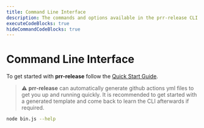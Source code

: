 ```yaml
---
title: Command Line Interface
description: The commands and options available in the prr-release CLI
executeCodeBlocks: true
hideCommandCodeBlocks: true
---
```


# Command Line Interface

To get started with **prr-release** follow the [Quick Start Guide](/quick-start/).

> ⚠️ **prr-release** can automatically generate github actions yml files to get you up and running quickly.  It is recommended to get started with a generated template and come back to learn the CLI afterwards if required.
>

```bash
node bin.js --help
```

